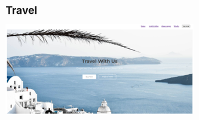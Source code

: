 <h1> Travel </h1>

<a href="https://wonderful-chimera-408455.netlify.app"><img src="Travel.png"/></a>

